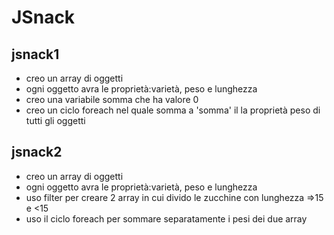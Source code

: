 JSnack
===

## jsnack1
- creo un array di oggetti 
- ogni oggetto avra le proprietà:varietà, peso e lunghezza 
- creo una variabile somma che ha valore 0 
- creo un ciclo foreach nel quale somma a 'somma' il la proprietà peso di tutti gli oggetti 

## jsnack2
- creo un array di oggetti 
- ogni oggetto avra le proprietà:varietà, peso e lunghezza 
- uso filter per creare 2 array in cui divido le zucchine con lunghezza =>15 e <15
- uso il ciclo foreach per sommare separatamente i pesi dei due array 




